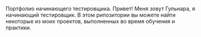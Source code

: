 Портфолио начинающего тестировщика.
Привет! Меня зовут Гульнара, я начинающий тестировщик. В этом рипозитории вы можете найти некоторые из моих проектов, выполненных во время обучения и практики.
